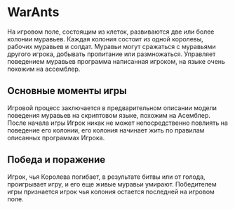# WarAnts

На игровом поле, состоящим из клеток, развиваются две или более колонии муравьев. Каждая колония состоит из одной королевы, рабочих муравьев и солдат. Муравьи могут сражаться с муравьями другого игрока, добывать пропитание или размножаться. Управляет поведением муравьев программа написанная игроком, на языке очень похожим на ассемблер.

## Основные моменты игры
Игровой процесс заключается в предварительном описании модели поведения муравьев на скриптовом языке, похожим на Асемблер. После начала игры Игрок никак не может непосредственно повлиять на поведение его колонии, его колония начинает жить по правилам описанных программах Игрока.

## Победа и поражение
Игрок, чья Королева погибает, в результате битвы или от голода, проигрывает игру, и его еще живые муравьи умирают. Победителем игры признается игрок чья колония остается последней на игровом поле.





